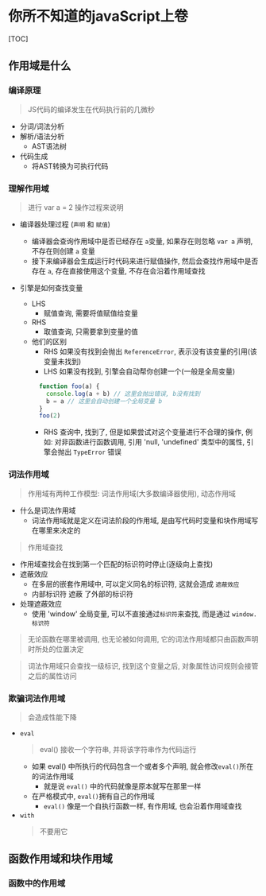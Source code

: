 

# 你所不知道的javaScript上卷

[TOC]

## 作用域是什么

### 编译原理
> JS代码的编译发生在代码执行前的几微秒
+ 分词/词法分析
+ 解析/语法分析
  + AST语法树
+ 代码生成
  + 将AST转换为可执行代码

### 理解作用域
> 进行 var a = 2 操作过程来说明

+ 编译器处理过程 (`声明` 和 `赋值`)
  + 编译器会查询作用域中是否已经存在 `a`变量, 如果存在则忽略 `var a` 声明, 不存在则创建 `a` 变量
  + 接下来编译器会生成运行时代码来进行赋值操作, 然后会查找作用域中是否存在 `a`, 存在直接使用这个变量, 不存在会沿着作用域查找

+ 引擎是如何查找变量
  + LHS
    + 赋值查询, 需要将值赋值给变量
  + RHS
    + 取值查询, 只需要拿到变量的值
  + 他们的区别
    + RHS 如果没有找到会抛出 `ReferenceError`, 表示没有该变量的引用(该变量未找到)
    + LHS 如果没有找到, 引擎会自动帮你创建一个(一般是全局变量)
    ```javaScript
      function foo(a) {
        console.log(a + b) // 这里会抛出错误, b没有找到
        b = a // 这里会自动创建一个全局变量 b
      }
      foo(2)
    
    ```
    + RHS 查询中, 找到了, 但是如果尝试对这个变量进行不合理的操作, 例如: 对非函数进行函数调用, 引用 'null, 'undefined' 类型中的属性, 引擎会抛出 `TypeError` 错误

### 词法作用域
> 作用域有两种工作模型: 词法作用域(大多数编译器使用), 动态作用域

+ 什么是词法作用域
  + 词法作用域就是定义在词法阶段的作用域, 是由写代码时变量和块作用域写在哪里来决定的

> 作用域查找

+ 作用域查找会在找到第一个匹配的标识符时停止(逐级向上查找)
+ 遮蔽效应
  + 在多层的嵌套作用域中, 可以定义同名的标识符, 这就会造成 `遮蔽效应`
  + 内部标识符 遮蔽 了外部的标识符
+ 处理遮蔽效应
  + 使用 'window' 全局变量, 可以不直接通过`标识符`来查找, 而是通过 `window.标识符`

> 无论函数在哪里被调用, 也无论被如何调用, 它的词法作用域都只由函数声明时所处的位置决定

> 词法作用域只会查找一级标识, 找到这个变量之后, 对象属性访问规则会接管之后的属性访问

### 欺骗词法作用域
> 会造成性能下降
+ `eval`
  > eval() 接收一个字符串, 并将该字符串作为代码运行
  + 如果 eval() 中所执行的代码包含一个或者多个声明, 就会修改`eval()`所在的词法作用域
    + 就是说 `eval()` 中的代码就像是原本就写在那里一样
  + 在严格模式中, `eval()`拥有自己的作用域
    + `eval()` 像是一个自执行函数一样, 有作用域, 也会沿着作用域查找
+ `with`
  > 不要用它


## 函数作用域和块作用域

### 函数中的作用域

> 


  